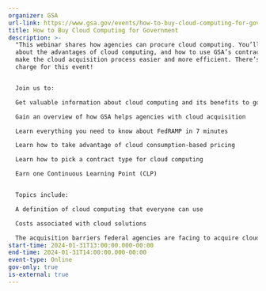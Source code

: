 ```yaml
---
organizer: GSA
url-link: https://www.gsa.gov/events/how-to-buy-cloud-computing-for-government-13124?utm_medium=email&utm_source=govDelivery
title: How to Buy Cloud Computing for Government
description: >-
  "This webinar shares how agencies can procure cloud computing. You’ll learn
  about the advantages of cloud computing, and how to use GSA’s contracts to
  make the cloud acquisition process easier and more efficient. There’s no
  charge for this event! 


  Join us to:

  Get valuable information about cloud computing and its benefits to government

  Gain an overview of how GSA helps agencies with cloud acquisition

  Learn everything you need to know about FedRAMP in 7 minutes 

  Learn how to take advantage of cloud consumption-based pricing

  Learn how to pick a contract type for cloud computing

  Earn one Continuous Learning Point (CLP)


  Topics include:

  A definition of cloud computing that everyone can use

  Costs associated with cloud solutions

  The acquisition barriers federal agencies are facing to acquire cloud, and the workarounds agencies use today"
start-time: 2024-01-31T13:00:00.000-00:00
end-time: 2024-01-31T14:00:00.000-00:00
event-type: Online
gov-only: true
is-external: true
---
```


